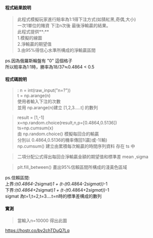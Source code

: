 #### <i class="icon-file"></i>程式結果說明
>此程式模擬玩家進行賠率為1:1得下注方式(如猜紅黑,奇偶,大小)  
一次1單位的賭資 下注n次後 最後淨輸贏的結果。  
此程式提供**:**   
1.模擬的線圖      
2.淨輸贏的期望值  
3.由95%得信心水準所構成的淨輸贏區間  

ps.因為俄羅斯輪盤有 "0" 這個格子  
所以賠率為1:1時，勝率為18/37≒0.4864 < 0.5

#### <i class="icon-file"></i>程式碼說明

>: n = int(raw_input("n=?"))  
t = np.arange(n)  
使用者輸入下注的次數  
並用 np.arange(n)建立 [1,2,3.....t] 的數列

>result = [1,-1]  
x=np.random.choice(result,n,p=[0.4864,0.5136])  
ts=np.cumsum(x)   
由 np.random.choice()  模擬每回合的輸贏  
分別以 0.4864,0.5136的機率傳回1(贏)或-1(輸)  
np.cumsum() 建立由累積每次輸贏的時間序列資料 存在 ts 中

>二項分配公式得出每回合淨輸贏金額的期望值和標準差 mean ,sigma

> plt.fill_between() 畫出95%信賴區間所構成的淺黃色區域  

ps.信賴區間:  
上界:(t*0.4864-2*sigmat)*1 + (t-(t*0.4864-2*sigmat))*-1  
下界:(t*0.4864+2*sigmat)*1 + (t-(t*0.4864+2*sigmat))*-1  
sigmat 為t=1,t=2,t=3....t=n時的標準差構成的數列

#### <i class="icon-file"></i>實測 

>當輸入n=10000 得出此圖  

https://hostr.co/bv2chTDuQ7Lq

